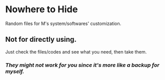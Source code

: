 # Nowhere to Hide
Random files for M's system/softwares' customization.

## **Not for directly using.**
Just check the files/codes and see what you need, then take them. 

### *They might not work for you since it's more like a backup for myself.*